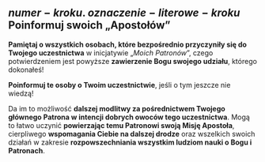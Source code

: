 ## <span class="step-number">$numer-kroku$.</span> $oznaczenie-literowe-kroku$ Poinformuj swoich „Apostołów”
**Pamiętaj o wszystkich osobach, które bezpośrednio przyczyniły się do Twojego uczestnictwa** w inicjatywie „_Moich Patronów_”, czego potwierdzeniem jest powyższe **zawierzenie Bogu swojego udziału**, którego dokonałeś!

**Poinformuj te osoby o Twoim uczestnictwie**, jeśli o tym jeszcze nie wiedzą!

Da im to możliwość **dalszej modlitwy za pośrednictwem Twojego głównego Patrona w intencji dobrych owoców tego uczestnictwa**. Mogą to łatwo uczynić **powierzając temu Patronowi swoją Misję Apostoła**, cierpliwego **wspomagania Ciebie na dalszej drodze** oraz wszelkich swoich działań w zakresie **rozpowszechniania wszystkim ludziom nauki o Bogu i Patronach**.

